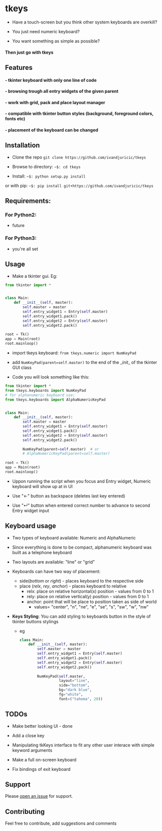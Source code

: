 # tkeys

* Have a touch-screen but you think other system keyboards are overkill?
 
* You just need numeric keyboard?

* You want something as simple as possible? 

#### Then just go with tkeys

## Features

#### - tkinter keyboard with only one line of code

#### - browsing trough all entry widgets of the given parent

#### - work with grid, pack and place layout manager

#### - compatible with tkinter button styles (background, foreground colors, fonts etc)

#### - placement of the keyboard can be changed

## Installation

* Clone the repo ```git clone https://github.com/ivandjuricic/tkeys```

* Browse to directory: ```~$: cd tkeys```

* Install: ```~$: python setup.py install```


or with pip:
```~$: pip install git+https://github.com/ivandjuricic/tkeys```


## Requirements: 
### For Python2: 
* future

### For Python3:
* you're all set


## Usage

* Make a tkinter gui. Eg:

```python
from tkinter import *


class Main:
    def __init__(self, master):
        self.master = master
        self.entry_widget1 = Entry(self.master)
        self.entry_widget1.pack()
        self.entry_widget2 = Entry(self.master)
        self.entry_widget2.pack()
        
root = Tk()
app = Main(root)
root.mainloop()
```

* import tkeys keyboard: ```from tkeys.numeric import NumKeyPad``` 

* add ```NumKeyPad(parent=self.master)``` to  the end of the \__init__ of the tkinter GUI class  

* Code you will look something like this: 

```python
from tkinter import *
from tkeys.keyboards import NumKeyPad
# for alphanumeric keyboard use:
from tkeys.keyboards import AlphaNumericKeyPad


class Main:
    def __init__(self, master):
        self.master = master
        self.entry_widget1 = Entry(self.master)
        self.entry_widget1.pack()
        self.entry_widget2 = Entry(self.master)
        self.entry_widget2.pack()
        
        NumKeyPad(parent=self.master)  # or
        # AlphaNumericKeyPad(parent=self.master)
        
root = Tk()
app = Main(root)
root.mainloop()
```

* Uppon running the script when you focus and Entry widget, Numeric keyboard will show up at in UI

* Use "←" button as backspace (deletes last key entered)

* Use "↵" button when entered correct number to advance to second Entry widget input


## Keyboard usage

* Two types of keyboard available: Numeric and AlphaNumeric

* Since everything is done to be compact, alphanumeric keyboard was built as a telephone keyboard

* Two layouts are available: "line" or "grid"

* Keyboards can have two way of placement:
    * side(*bottom* or *right*) - places keyboard to the respective side
    * place (*relx*, *rey*, *anchor*) - places keyboard to relative
        * relx: place on relative horizontal(x) position - values from 0 to 1
        * rely: place on relative vertical(y) position - values from 0 to 1
        * anchor: point that will be place to position taken as side of world
            * values= "center", "n", "ne", "e", "se", "s", "sw", "w", "nw"
            
* **Keys Styling**: You can add styling to keyboards button in the style of tkinter buttons stylings
    * eg
    
        ```python    
        class Main:
            def __init__(self, master):
                self.master = master
                self.entry_widget1 = Entry(self.master)
                self.entry_widget1.pack()
                self.entry_widget2 = Entry(self.master)
                self.entry_widget2.pack()
                
                NumKeyPad(self.master,
                          layout="line",
                          side="bottom",
                          bg="dark blue",
                          fg="white",
                          font=("tahoma", 20))
        ```

## TODOs

* Make better looking UI - done

* Add a close key

* Manipulating tkKeys interface to fit any other user interace with simple keyword arguments

* Make a full on-screen keyboard

* Fix bindings of exit keyboard


## Support

Please [open an issue](https://github.com/ivandjuricic/tkKeys/issues/new) for support.

## Contributing

Feel free to contribute, add suggestions and comments